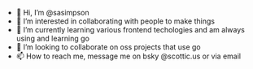- 👋 Hi, I’m @sasimpson
- 👀 I’m interested in collaborating with people to make things
- 🌱 I’m currently learning various frontend techologies and am always using and learning go
- 💞️ I’m looking to collaborate on oss projects that use go
- 📫 How to reach me, message me on bsky @scottic.us or via email

<!---
sasimpson/sasimpson is a ✨ special ✨ repository because its `README.md` (this file) appears on your GitHub profile.
You can click the Preview link to take a look at your changes.
--->
